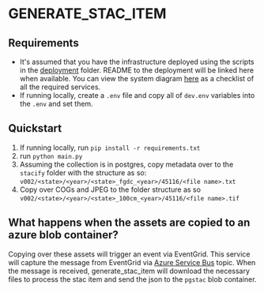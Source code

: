 # GENERATE_STAC_ITEM

## Requirements

- It's assumed that you have the infrastructure deployed using the scripts in the [deployment](/deploy/) folder. README to the deployment will be linked here when available. You can view the system diagram [here](/docs/architecture.png) as a checklist of all the required services.
- If running locally, create a `.env` file and copy all of `dev.env` variables into the `.env` and set them.

## Quickstart

1. If running locally, run `pip install -r requirements.txt`
2. run `python main.py`
3. Assuming the collection is in postgres, copy metadata over to the `stacify` folder with the structure as so: `v002/<state>/<year>/<state>_fgdc_<year>/45116/<file name>.txt`
4. Copy over COGs and JPEG to the folder structure as so `v002/<state>/<year>/<state>_100cm_<year>/45116/<file name>.tif`

## What happens when the assets are copied to an azure blob container?

Copying over these assets will trigger an event via EventGrid. This service will capture the message from EventGrid via [Azure Service Bus](https://docs.microsoft.com/en-us/azure/service-bus-messaging/service-bus-messaging-overview) topic. When the message is received, generate_stac_item will download the necessary files to process the stac item and send the json to the `pgstac` blob container.
